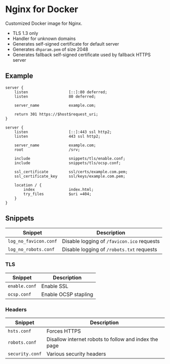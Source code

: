 # Nginx for Docker

Customized Docker image for Nginx.

- TLS 1.3 only
- Handler for unknown domains
- Generates self-signed certificate for default server
- Generates `dhparam.pem` of size 2048
- Generates fallback self-signed certificate used by fallback HTTPS server

## Example

```nginx
server {
    listen                  [::]:80 deferred;
    listen                  80 deferred;

    server_name             example.com;

    return 301 https://$host$request_uri;
}

server {
    listen                  [::]:443 ssl http2;
    listen                  443 ssl http2;

    server_name             example.com;
    root                    /srv;

    include                 snippets/tls/enable.conf;
    include                 snippets/tls/ocsp.conf;

    ssl_certificate         ssl/certs/example.com.pem;
    ssl_certificate_key     ssl/keys/example.com.pem;

    location / {
        index               index.html;
        try_files           $uri =404;
    }
}
```

## Snippets
| Snippet                 | Description                                |
| ----------------------- | ------------------------------------------ |
| `log_no_favicon.conf`   | Disable logging of `/favicon.ico` requests |
| `log_no_robots.conf`    | Disable logging of `/robots.txt` requests  |

### TLS
| Snippet       | Description                                           |
| ------------- | ----------------------------------------------------- |
| `enable.conf` | Enable SSL                                            |
| `ocsp.conf`   | Enable OCSP stapling                                  |

### Headers
| Snippet         | Description                                           |
| --------------- | ----------------------------------------------------- |
| `hsts.conf`     | Forces HTTPS                                          |
| `robots.conf`   | Disallow internet robots to follow and index the page |
| `security.conf` | Various security headers                              |
